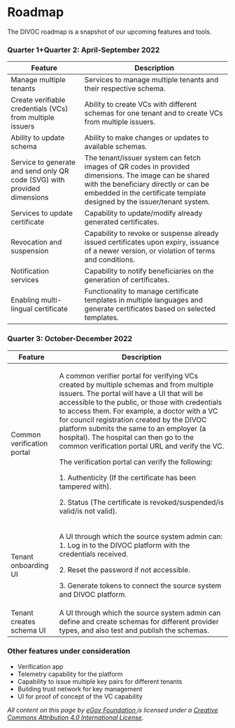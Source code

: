 # Roadmap

The DIVOC roadmap is a snapshot of our upcoming features and tools.

### Quarter 1+Quarter 2: April-September 2022

| Feature                                                                  | Description                                                                                                                                                                                                              |
| ------------------------------------------------------------------------ | ------------------------------------------------------------------------------------------------------------------------------------------------------------------------------------------------------------------------ |
| Manage multiple tenants                                                  | Services to manage multiple tenants and their respective schema.                                                                                                                                                         |
| Create verifiable credentials (VCs) from multiple issuers                | Ability to create VCs with different schemas for one tenant and to create VCs from multiple issuers.                                                                                                                     |
| Ability to update schema                                                 | Ability to make changes or updates to available schemas.                                                                                                                                                                 |
| Service to generate and send only QR code (SVG) with provided dimensions | The tenant/issuer system can fetch images of QR codes in provided dimensions. The image can be shared with the beneficiary directly or can be embedded in the certificate template designed by the issuer/tenant system. |
| Services to update certificate                                           | Capability to update/modify already generated certificates.                                                                                                                                                              |
| Revocation and suspension                                                | Capability to revoke or suspense already issued certificates upon expiry, issuance of a newer version, or violation of terms and conditions.                                                                             |
| Notification services                                                    | Capability to notify beneficiaries on the generation of certificates.                                                                                                                                                    |
| Enabling multi-lingual certificate                                       | Functionality to manage certificate templates in multiple languages and generate certificates based on selected templates.                                                                                               |

### Quarter 3: October-December 2022

| Feature                    | Description                                                                                                                                                                                                                                                                                                                                                                                                                                                                                                                                                                                                                                                    |
| -------------------------- | -------------------------------------------------------------------------------------------------------------------------------------------------------------------------------------------------------------------------------------------------------------------------------------------------------------------------------------------------------------------------------------------------------------------------------------------------------------------------------------------------------------------------------------------------------------------------------------------------------------------------------------------------------------- |
| Common verification portal | <p>A common verifier portal for verifying VCs created by multiple schemas and from multiple issuers. The portal will have a UI that will be accessible to the public, or those with credentials to access them. For example, a doctor with a VC for council registration created by the DIVOC platform submits the same to an employer (a hospital). The hospital can then go to the common verification portal URL and verify the VC. </p><p></p><p>The verification portal can verify the following:  </p><p>1. Authenticity (If the certificate has been tampered with). </p><p>2. Status (The certificate is revoked/suspended/is valid/is not valid).</p> |
| Tenant onboarding UI       | <p>A UI through which the source system admin can: 1. Log in to the DIVOC platform with the credentials received. </p><p>2. Reset the password if not accessible. </p><p>3. Generate tokens to connect the source system and DIVOC platform.</p>                                                                                                                                                                                                                                                                                                                                                                                                               |
| Tenant creates schema UI   | A UI through which the source system admin can define and create schemas for different provider types, and also test and publish the schemas.                                                                                                                                                                                                                                                                                                                                                                                                                                                                                                                  |

### Other features under consideration

* Verification app
* Telemetry capability for the platform
* Capability to issue multiple key pairs for different tenants
* Building trust network for key management
* UI for proof of concept of the VC capability



_All content on this page by_ [_eGov Foundation_ ](https://egov.org.in/)_is licensed under a_ [_Creative Commons Attribution 4.0 International License_](http://creativecommons.org/licenses/by/4.0/)_._
